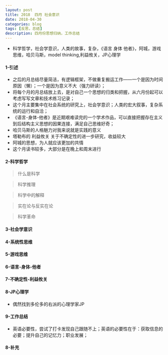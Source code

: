 ```yaml
---
layout: post
title: 2018  四月 社会意识
date: 2018-04-30
categories: blog
tags: [反思，总结]
description: 四月份思想归纳，工作总结
---
```



* 科学哲学，社会学意识，人类的故事，复杂，《语言 身体 他者》，阿城，游戏思维，哈贝马斯，model thinking,利益攸关，JP心理学


#### 1-引述

* 之后的月总结尽量简洁，有逻辑框架，不做重复搬运工作——一个是因为时间原因（懒）；一个是因为意义不大（强力研读）；
* 将每个月的月总结放上去，是对自己一个思想的归类和把握，从六月份起可以考虑写写文章和技术练习记录；
* 这个月主要集中在社会系统的研究上，社会学意识；人类的宏大叙事，复杂系统的运行和自洽；
* 《语言-身体-他者》是近期艰难读完的一个学术作品，可以直接把握存在主义到后结构主义思想的因果连接，满足自己思维好奇；
* 哈贝马斯的人格魅力对我来说就是实践的意义
* 塔勒布的 利益攸关 关于不确定性的进一步研究，收益较大
* 阿城的思想，为人就应该更加的共情
* 这个月读书较多，大部分是在晚上和周末进行

#### 2-科学哲学

> 什么是科学

> 科学推理

> 科学中的解释

> 实在论与反实在论
 
> 科学革命

#### 3-社会学意识

#### 4-系统性思维


#### 5-游戏思维

#### 6-语言-身体-他者


#### 7-不确定性-利益攸关


#### 8-JP心理学

* 偶然找到多伦多的右派的心理学家JP



#### 9-工作总结

* 英语必要性，尝试了打卡发现自己跟随不上；英语的必要性在于：获取信息的必要；提升自己的记忆力；职业发展；





#### 8-补充
